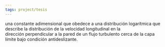 ```yaml
---
tags: project/tesis
---
```

una constante adimensional que obedece a una distribución logarítmica que describe la distribución de la velocidad longitudinal en la dirección perpendicular a la pared de un flujo turbulento cerca de la capa límite bajo condición antideslizante.
